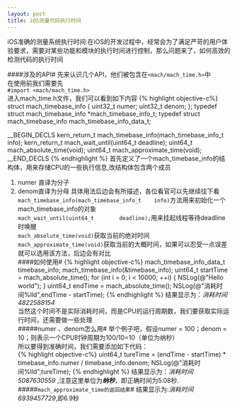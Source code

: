 ```yaml
---
layout: post
title: iOS测量代码执行时间
---
```


iOS准确的测量系统执行时间:在iOS的开发过程中，经常会为了满足严苛的用户体验要求，需要对某些功能和模块的执行时间进行控制，那么问题来了，如何高效的检测代码的执行时间



####涉及的API#
先来认识几个API，他们被包含在`<mach/mach_time.h>`中  
在使用前我们需要先  
`#import <mach/mach_time.h>`  
进入mach_time.h文件，我们可以看到如下内容 
{% highlight objective-c%}
struct mach_timebase_info {
uint32_t    numer;
uint32_t    denom;
};
typedef struct mach_timebase_info   *mach_timebase_info_t;
typedef struct mach_timebase_info   mach_timebase_info_data_t;

__BEGIN_DECLS
kern_return_t       mach_timebase_info(mach_timebase_info_t    info);
kern_return_t       mach_wait_until(uint64_t        deadline);
uint64_t            mach_absolute_time(void);
uint64_t            mach_approximate_time(void);
__END_DECLS
{% endhighlight %}
首先定义了一个mach_timebase_info的结构体，用来存储CPU的一些执行信息,改结构体包含两个成员  
1. numer 直译为分子  
2. denom直译为分母
具体用法后边会有所描述，各位看官可以先继续往下看  
`mach_timebase_info(mach_timebase_info_t    info)`方法用来初始化一个mach_timebase_info的对象  
`mach_wait_until(uint64_t        deadline);`用来挂起线程等待deadline时唤醒  
`mach_absolute_time(void)`获取当前的绝对时间
`mach_approximate_time(void)`获取当前的大概时间，如果可以忍受一点误差就可以选用该方法，后边会有对比  
####如何使用#
{% highlight objective-c%}
mach_timebase_info_data_t timebase_info;
mach_timebase_info(&timebase_info);
uint64_t startTime = mach_absolute_time();
for (int i = 0; i < 10000; ++i) {
    NSLog(@"Hello world");
}
uint64_t endTime = mach_absolute_time();
NSLog(@"消耗时间%lld",endTime - startTime);
{% endhighlight %}
结果显示为：*消耗时间4822588154*  
当然这个时间不是实际消耗时间，而是CPU的运行周期数，我们要获取实际运行时间，还需要做一些处理  
#####numer 、denom怎么用#
举个例子吧，假设numer = 100；denom = 10；则表示一个CPU时钟周期为100/10=10（单位为纳秒）  
所以要得到准确时间，我们需要添加如下代码：  
{% highlight objective-c%}
uint64_t tureTime = (endTime - startTime) * timebase_info.numer / timebase_info.denom;
NSLog(@"消耗时间%lld",tureTime);
{% endhighlight %}
结果显示为：*消耗时间5087630559*  ,注意这里单位为***纳秒***，即正确时间为5.08秒.    
#####`mach_approximate_time的返回结果`#
结果显示为:*消耗时间6939457729*,即6.9秒

